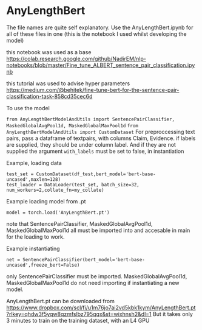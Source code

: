 # AnyLengthBert

The file names are quite self explanatory. Use the AnyLengthBert.ipynb for all of these files in one (this is the notebook I used whilst developing the model)

this notebook was used as a base https://colab.research.google.com/github/NadirEM/nlp-notebooks/blob/master/Fine_tune_ALBERT_sentence_pair_classification.ipynb

this tutorial was used to advise hyper parameters https://medium.com/@behitek/fine-tune-bert-for-the-sentence-pair-classification-task-858cd35cec6d


To use the model 

`from AnyLengthBertModelAndUtils import SentencePairClassifier, MaskedGlobalAvgPool1d, MaskedGlobalMaxPool1d`
`from AnyLengthBertModelAndUtils import CustomDataset` For preproccessing text pairs, pass a dataframe of textpairs, with columns Claim, Evidence. if labels are supplied, they should be under column label. And if they are not supplied the argument `with_labels` must be set to false, in instantiation

Example, loading data
```
test_set = CustomDataset(df_test,bert_model='bert-base-uncased',maxlen=128)
test_loader = DataLoader(test_set, batch_size=32, num_workers=2,collate_fn=my_collate)
```

Example loading model from .pt
```
model = torch.load('AnyLengthBert.pt')
```
note that SentencePairClassifier, MaskedGlobalAvgPool1d, MaskedGlobalMaxPool1d all must be imported into and accesable in main for the loading to work.

Example instantiating
```
net = SentencePairClassifier(bert_model='bert-base-uncased',freeze_bert=False)
```
only SentencePairClassifier must be imported.  MaskedGlobalAvgPool1d, MaskedGlobalMaxPool1d do not need importing if instantiating a new model.

AnyLengthBert.pt can be downloaded from https://www.dropbox.com/scl/fi/u1m76jo7ai2vd5kbk1kym/AnyLengthBert.pt?rlkey=qhdw3f5yqw8qzmfslbz795qqx&st=wixhnsh2&dl=1
But it takes only 3 minutes to train on the training dataset, with an L4 GPU



